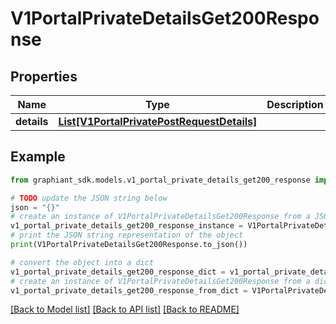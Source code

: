 # V1PortalPrivateDetailsGet200Response


## Properties

Name | Type | Description | Notes
------------ | ------------- | ------------- | -------------
**details** | [**List[V1PortalPrivatePostRequestDetails]**](V1PortalPrivatePostRequestDetails.md) |  | [optional] 

## Example

```python
from graphiant_sdk.models.v1_portal_private_details_get200_response import V1PortalPrivateDetailsGet200Response

# TODO update the JSON string below
json = "{}"
# create an instance of V1PortalPrivateDetailsGet200Response from a JSON string
v1_portal_private_details_get200_response_instance = V1PortalPrivateDetailsGet200Response.from_json(json)
# print the JSON string representation of the object
print(V1PortalPrivateDetailsGet200Response.to_json())

# convert the object into a dict
v1_portal_private_details_get200_response_dict = v1_portal_private_details_get200_response_instance.to_dict()
# create an instance of V1PortalPrivateDetailsGet200Response from a dict
v1_portal_private_details_get200_response_from_dict = V1PortalPrivateDetailsGet200Response.from_dict(v1_portal_private_details_get200_response_dict)
```
[[Back to Model list]](../README.md#documentation-for-models) [[Back to API list]](../README.md#documentation-for-api-endpoints) [[Back to README]](../README.md)


